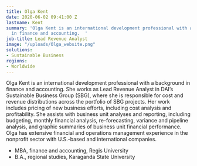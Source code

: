 ```yaml
---
title: Olga Kent
date: 2020-06-02 09:41:00 Z
lastname: Kent
summary: 'Olga Kent is an international development professional with a background
  in finance and accounting.  '
job-title: Lead Revenue Analyst
image: "/uploads/Olga_website.png"
solutions:
- Sustainable Business
regions:
- Worldwide
---
```


Olga Kent is an international development professional with a background in finance and accounting. She works as Lead Revenue Analyst in DAI’s Sustainable Business Group (SBG), where she is responsible for cost and revenue distributions across the portfolio of SBG projects. Her work includes pricing of new business efforts, including cost analysis and profitability. She assists with business unit analyses and reporting, including budgeting, monthly financial analysis, re-forecasting, variance and pipeline analysis, and graphic summaries of business unit financial performance. Olga has extensive financial and operations management experience in the nonprofit sector with U.S.-based and international companies.  

* MBA, finance and accounting, Regis University 
* B.A., regional studies, Karaganda State University 
